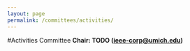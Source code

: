 ```yaml
---
layout: page
permalink: /committees/activities/
---
```


#Activities Committee
**Chair: TODO (ieee-corp@umich.edu)**
